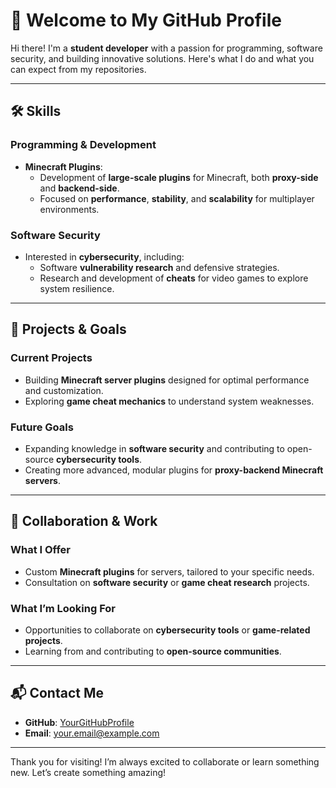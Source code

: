 # 🌟 Welcome to My GitHub Profile  

Hi there! I'm a **student developer** with a passion for programming, software security, and building innovative solutions. Here's what I do and what you can expect from my repositories.  

---

## 🛠️ Skills  

### Programming & Development  
- **Minecraft Plugins**:  
  - Development of **large-scale plugins** for Minecraft, both **proxy-side** and **backend-side**.  
  - Focused on **performance**, **stability**, and **scalability** for multiplayer environments.  

### Software Security  
- Interested in **cybersecurity**, including:  
  - Software **vulnerability research** and defensive strategies.  
  - Research and development of **cheats** for video games to explore system resilience.  

---

## 📂 Projects & Goals  

### Current Projects  
- Building **Minecraft server plugins** designed for optimal performance and customization.  
- Exploring **game cheat mechanics** to understand system weaknesses.  

### Future Goals  
- Expanding knowledge in **software security** and contributing to open-source **cybersecurity tools**.  
- Creating more advanced, modular plugins for **proxy-backend Minecraft servers**.  

---

## 🤝 Collaboration & Work  

### What I Offer  
- Custom **Minecraft plugins** for servers, tailored to your specific needs.  
- Consultation on **software security** or **game cheat research** projects.  

### What I’m Looking For  
- Opportunities to collaborate on **cybersecurity tools** or **game-related projects**.  
- Learning from and contributing to **open-source communities**.  

---

## 📬 Contact Me  

- **GitHub**: [YourGitHubProfile](https://github.com/YourGitHubProfile)  
- **Email**: [your.email@example.com](mailto:your.email@example.com)  

---

Thank you for visiting! I’m always excited to collaborate or learn something new. Let’s create something amazing!